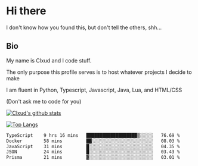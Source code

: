 

# Hi there
I don't know how you found this, but don't tell the others, shh...

## Bio
My name is Clxud and I code stuff.

The only purpose this profile serves is to host whatever projects I decide to make

I am fluent in Python, Typescript, Javascript, Java, Lua, and HTML/CSS



(Don't ask me to code for you)

[![Clxud's github stats](https://github-readme-stats.vercel.app/api?username=cloudwithax&count_private=true&theme=dark&show_icons=true)](https://github.com/anuraghazra/github-readme-stats) 

[![Top Langs](https://github-readme-stats.vercel.app/api/top-langs/?username=cloudwithax&theme=dark)](https://github.com/anuraghazra/github-readme-stats)

<!--START_SECTION:waka-->

```txt
TypeScript    9 hrs 16 mins   ███████████████████▒░░░░░   76.69 %
Docker        58 mins         ██░░░░░░░░░░░░░░░░░░░░░░░   08.03 %
JavaScript    31 mins         █░░░░░░░░░░░░░░░░░░░░░░░░   04.35 %
JSON          24 mins         █░░░░░░░░░░░░░░░░░░░░░░░░   03.43 %
Prisma        21 mins         ▓░░░░░░░░░░░░░░░░░░░░░░░░   03.01 %
```

<!--END_SECTION:waka-->








